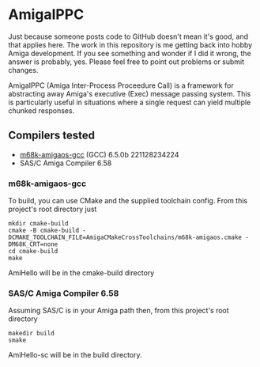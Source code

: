# AmigaIPPC
Just because someone posts code to GitHub doesn't mean it's good, and that applies here. The work in this repository is me getting back into hobby Amiga development. If you see something and wonder if I did it wrong, the answer is probably, yes. Please feel free to point out problems or submit changes.

AmigaIPPC (Amiga Inter-Process Proceedure Call) is a framework for abstracting away Amiga's executive (Exec) message 
passing system. This is particularly useful in situations where a single request can yield multiple chunked responses.

## Compilers tested
* [m68k-amigaos-gcc](https://github.com/bebbo/amiga-gcc/) (GCC) 6.5.0b 221128234224
* SAS/C Amiga Compiler 6.58

### m68k-amigaos-gcc
To build, you can use CMake and the supplied toolchain config. From this project's root directory just
```
mkdir cmake-build
cmake -B cmake-build -DCMAKE_TOOLCHAIN_FILE=AmigaCMakeCrossToolchains/m68k-amigaos.cmake -DM68K_CRT=none
cd cmake-build
make
```
AmiHello will be in the cmake-build directory

### SAS/C Amiga Compiler 6.58
Assuming SAS/C is in your Amiga path then, from this project's root directory
```
makedir build
smake
```
AmiHello-sc will be in the build directory.
